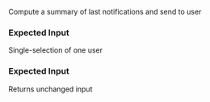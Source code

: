 
 Compute a summary of last notifications and send to user


### Expected Input
Single-selection of one user


### Expected Input
Returns unchanged input


